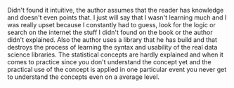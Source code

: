 Didn't found it intuitive, the author assumes that the reader has knowledge and doesn't even points that.
I just will say that I wasn't learning much and I was really upset because I constantly had to guess, look for the logic or search on the internet the stuff I didn't found on the book or the author didn't explained. Also the author uses a library that he has build and that destroys the process of learning the syntax and usability of the real data science libraries. The statistical concepts are hardly explained and when it comes to practice since you don't understand the concept yet and the practical use of the concept is applied in one particular event you never get to understand the concepts even on a average level.
